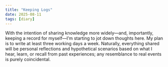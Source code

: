```yaml
---
title: "Keeping Logs"
date: 2025-08-11
tags: [diary]
---
```


With the intention of sharing knowledge more widely—and, importantly, keeping a record for myself—I’m starting to jot down thoughts here. My plan is to write at least three working days a week. Naturally, everything shared will be personal reflections and hypothetical scenarios based on what I hear, learn, or recall from past experiences; any resemblance to real events is purely coincidental.